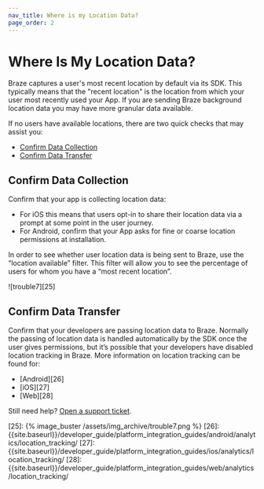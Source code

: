 ```yaml
---
nav_title: Where is my Location Data?
page_order: 2
---
```


# Where Is My Location Data?

Braze captures a user's most recent location by default via its SDK. This typically means that the "recent location" is the location from which your user most recently used your App. If you are sending Braze background location data you may have more granular data available.

If no users have available locations, there are two quick checks that may assist you:

* [Confirm Data Collection](#confirm-data-collection)
* [Confirm Data Transfer](#confirm-data-transfer)

## Confirm Data Collection

Confirm that your app is collecting location data:

- For iOS this means that users opt-in to share their location data via a prompt at some point in the user journey. 
- For Android, confirm that your App asks for fine or coarse location permissions at installation.

In order to see whether user location data is being sent to Braze, use the “location available” filter. This filter will allow you to see the percentage of users for whom you have a “most recent location”.

![trouble7][25]

## Confirm Data Transfer

Confirm that your developers are passing location data to Braze. Normally the passing of location data is handled automatically by the SDK once the user gives permissions, but it’s possible that your developers have disabled location tracking in Braze. More information on location tracking can be found for:
- [Android][26]
- [iOS][27]
- [Web][28]

Still need help? [Open a support ticket]({{site.baseurl}}/support_contact/).

[25]: {% image_buster /assets/img_archive/trouble7.png %}
[26]: {{site.baseurl}}/developer_guide/platform_integration_guides/android/analytics/location_tracking/
[27]: {{site.baseurl}}/developer_guide/platform_integration_guides/ios/analytics/location_tracking/
[28]: {{site.baseurl}}/developer_guide/platform_integration_guides/web/analytics/location_tracking/
